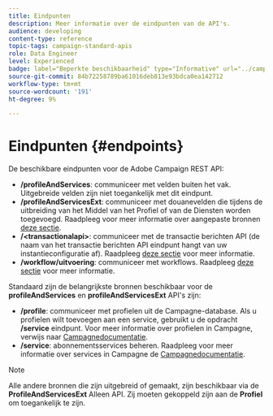 ```yaml
---
title: Eindpunten
description: Meer informatie over de eindpunten van de API's.
audience: developing
content-type: reference
topic-tags: campaign-standard-apis
role: Data Engineer
level: Experienced
badge: label="Beperkte beschikbaarheid" type="Informative" url="../campaign-standard-migration-home.md" tooltip="Beperkt tot gemigreerde gebruikers in Campaign Standard"
source-git-commit: 84b72258789ba61016deb813e93bdca0ea142712
workflow-type: tm+mt
source-wordcount: '191'
ht-degree: 9%

---
```


# Eindpunten {#endpoints}

De beschikbare eindpunten voor de Adobe Campaign REST API:

* **/profileAndServices**: communiceer met velden buiten het vak. Uitgebreide velden zijn niet toegankelijk met dit eindpunt.
* **/profileAndServicesExt**: communiceer met douanevelden die tijdens de uitbreiding van het Middel van het Profiel of van de Diensten worden toegevoegd. Raadpleeg voor meer informatie over aangepaste bronnen [deze sectie](custom-resources.md).
* **/&lt;transactionalapi>**: communiceer met de transactie berichten API (de naam van het transactie berichten API eindpunt hangt van uw instantieconfiguratie af). Raadpleeg [deze sectie](managing-transactional-messages.md) voor meer informatie.
* **/workflow/uitvoering**: communiceer met workflows. Raadpleeg [deze sectie](controlling-a-workflow.md) voor meer informatie.

Standaard zijn de belangrijkste bronnen beschikbaar voor de **profileAndServices** en **profileAndServicesExt** API&#39;s zijn:

* **/profile**: communiceer met profielen uit de Campagne-database. Als u profielen wilt toevoegen aan een service, gebruikt u de opdracht **/service** eindpunt. Voor meer informatie over profielen in Campagne, verwijs naar [Campagnedocumentatie](https://helpx.adobe.com/campaign/standard/audiences/using/about-profiles.html).
* **/service**: abonnementsservices beheren. Raadpleeg voor meer informatie over services in Campagne de [Campagnedocumentatie](https://helpx.adobe.com/campaign/standard/audiences/using/creating-a-service.html).

>[!NOTE]
>
>Alle andere bronnen die zijn uitgebreid of gemaakt, zijn beschikbaar via de **ProfileAndServicesExt** Alleen API. Zij moeten gekoppeld zijn aan de **Profiel** om toegankelijk te zijn.
